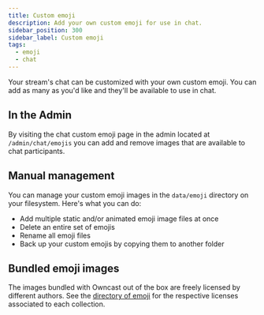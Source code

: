 ```yaml
---
title: Custom emoji
description: Add your own custom emoji for use in chat.
sidebar_position: 300
sidebar_label: Custom emoji
tags:
  - emoji
  - chat
---
```


Your stream's chat can be customized with your own custom emoji. You can add as many as you'd like and they'll be available to use in chat.

## In the Admin

By visiting the chat custom emoji page in the admin located at `/admin/chat/emojis` you can add and remove images that are available to chat participants.

## Manual management

You can manage your custom emoji images in the `data/emoji` directory on your filesystem. Here's what you can do:

* Add multiple static and/or animated emoji image files at once
* Delete an entire set of emojis
* Rename all emoji files
* Back up your custom emojis by copying them to another folder

## Bundled emoji images

The images bundled with Owncast out of the box are freely licensed by different authors. See the [directory of emoji](https://github.com/owncast/owncast/tree/develop/static/img/emoji) for the respective licenses associated to each collection.
